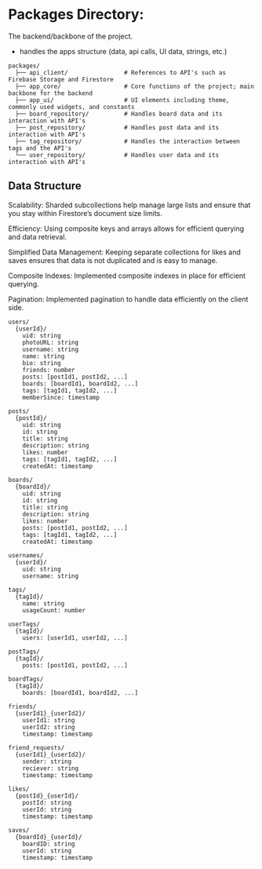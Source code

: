 # Packages Directory:

The backend/backbone of the project.
  - handles the apps structure (data, api calls, UI data, strings, etc.)

```
packages/
  ├── api_client/                # References to API's such as Firebase Storage and Firestore
  ├── app_core/                  # Core functions of the project; main backbone for the backend
  ├── app_ui/                    # UI elements including theme, commonly used widgets, and constants
  ├── board_repository/          # Handles board data and its interaction with API's
  ├── post_repository/           # Handles post data and its interaction with API's
  ├── tag_repository/            # Handles the interaction between tags and the API's
  └── user_repository/           # Handles user data and its interaction with API's
```

## Data Structure

Scalability: Sharded subcollections help manage large lists and ensure that you stay within Firestore’s document size limits.

Efficiency: Using composite keys and arrays allows for efficient querying and data retrieval.

Simplified Data Management: Keeping separate collections for likes and saves ensures that data is not duplicated and is easy to manage.

Composite Indexes: Implemented composite indexes in place for efficient querying.

Pagination: Implemented pagination to handle data efficiently on the client side.

```
users/
  {userId}/
    uid: string
    photoURL: string
    username: string
    name: string
    bio: string
    friends: number
    posts: [postId1, postId2, ...]
    boards: [boardId1, boardId2, ...]
    tags: [tagId1, tagId2, ...]
    memberSince: timestamp

posts/
  {postId}/
    uid: string
    id: string
    title: string
    description: string
    likes: number
    tags: [tagId1, tagId2, ...]
    createdAt: timestamp

boards/
  {boardId}/
    uid: string
    id: string
    title: string
    description: string
    likes: number
    posts: [postId1, postId2, ...]
    tags: [tagId1, tagId2, ...]
    createdAt: timestamp

usernames/
  {userId}/
    uid: string
    username: string

tags/
  {tagId}/
    name: string
    usageCount: number

userTags/
  {tagId}/
    users: [userId1, userId2, ...]

postTags/
  {tagId}/
    posts: [postId1, postId2, ...]

boardTags/
  {tagId}/
    boards: [boardId1, boardId2, ...]

friends/
  {userId1}_{userId2}/
    userId1: string
    userId2: string
    timestamp: timestamp

friend_requests/
  {userId1}_{userId2}/
    sender: string
    reciever: string
    timestamp: timestamp

likes/
  {postId}_{userId}/
    postId: string
    userId: string
    timestamp: timestamp

saves/
  {boardId}_{userId}/
    boardID: string
    userId: string
    timestamp: timestamp
```